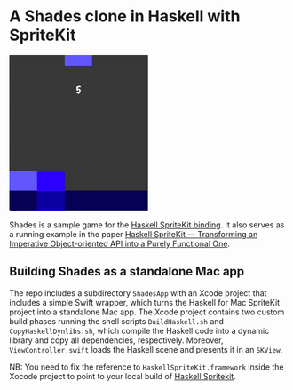 # A Shades clone in Haskell with SpriteKit

![Shades Loop](https://raw.githubusercontent.com/gckeller/shades/master/images/ShadesLoop.gif)

Shades is a sample game for the [Haskell SpriteKit binding](https://github.com/mchakravarty/HaskellSpriteKit). It also serves as a running example in the paper [Haskell SpriteKit — Transforming an Imperative Object-oriented API into a Purely Functional One](http://www.cse.unsw.edu.au/~chak/papers/CK17.html).

## Building Shades as a standalone Mac app

The repo includes a subdirectory `ShadesApp` with an Xcode project that includes a simple Swift wrapper, which turns the Haskell for Mac SpriteKit project into a standalone Mac app. The Xcode project contains two custom build phases running the shell scripts `BuildHaskell.sh` and `CopyHaskellDynlibs.sh`, which compile the Haskell code into a dynamic library and copy all dependencies, respectively. Moreover, `ViewController.swift` loads the Haskell scene and presents it in an `SKView`.

NB: You need to fix the reference to `HaskellSpriteKit.framework` inside the Xocode project to point to your local build of [Haskell Spritekit](https://github.com/mchakravarty/HaskellSpriteKit).
